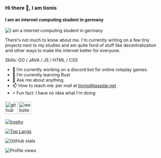 ### Hi there 👋, I am tionis
#### I am an internet computing student in germany
![I am a internet computing student in germany](https://unsplash.com/photos/m_HRfLhgABo/download?force=true)

There's not much to know about me. I'm currently writing on a few tiny projects next to my studies and am quite fond of stuff like decentralization and other ways to make the internet better for everyone.

Skills: GO / JAVA / JS / HTML / CSS

- 🔭 I’m currently working on a discord bot for online roleplay games. 
- 🌱 I’m currently learning Rust 
- 💬 Ask me about anything 
- 📫 How to reach me: per mail at tionis@tasadar.net 
- ⚡ Fun fact: I have no idea what I'm doing 


[<img src='https://cdn.jsdelivr.net/npm/simple-icons@3.0.1/icons/protonmail.svg' alt='github' height='40'>](mailto://tionis@tasadar.net)  [<img src='https://cdn.jsdelivr.net/npm/simple-icons@3.0.1/icons/icloud.svg' alt='website' height='40'>](https://tionis.tasadar.net)  

[![trophy](https://github-profile-trophy.vercel.app/?username=tionis)](https://github.com/ryo-ma/github-profile-trophy)

[![Top Langs](https://github-readme-stats.vercel.app/api/top-langs/?username=tionis)](https://github.com/anuraghazra/github-readme-stats)

![GitHub stats](https://github-readme-stats.vercel.app/api?username=tionis&show_icons=true&count_private=true)  

![Profile views](https://gpvc.arturio.dev/tionis)  

